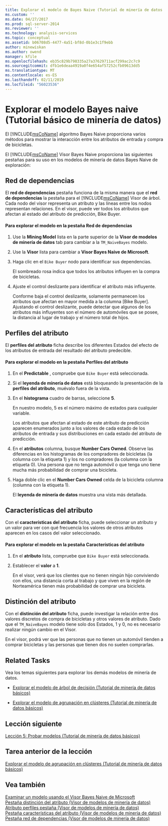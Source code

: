 ```yaml
---
title: Explorar el modelo de Bayes Naive (Tutorial de minería de datos básicos) | Microsoft Docs
ms.custom: ''
ms.date: 04/27/2017
ms.prod: sql-server-2014
ms.reviewer: ''
ms.technology: analysis-services
ms.topic: conceptual
ms.assetid: b06708d5-4477-4a51-bf8d-0b1e3c1f9ebb
author: minewiskan
ms.author: owend
manager: kfile
ms.openlocfilehash: eb35c829b798335a27a37629711acf299ac2c7c9
ms.sourcegitcommit: dfb1e6deaa4919a0f4e654af57252cfb09613dd5
ms.translationtype: MT
ms.contentlocale: es-ES
ms.lasthandoff: 02/11/2019
ms.locfileid: "56023536"
---
```

# <a name="exploring-the-naive-bayes-model-basic-data-mining-tutorial"></a>Explorar el modelo Bayes naive (Tutorial básico de minería de datos)
  El [!INCLUDE[msCoName](../includes/msconame-md.md)] algoritmo Bayes Naive proporciona varios métodos para mostrar la interacción entre los atributos de entrada y compra de bicicletas.  
  
 El [!INCLUDE[msCoName](../includes/msconame-md.md)] Visor Bayes Naive proporciona las siguientes pestañas para su uso en los modelos de minería de datos Bayes Naive de exploración:  
  
 
  
##  <a name="DependencyNetwork"></a> Red de dependencias  
 El **red de dependencias** pestaña funciona de la misma manera que el **red de dependencias** la pestaña para el [!INCLUDE[msCoName](../includes/msconame-md.md)] Visor de árbol. Cada nodo del visor representa un atributo y las líneas entre los nodos representan relaciones. En el visor, puede ver todos los atributos que afectan al estado del atributo de predicción, Bike Buyer.  
  
#### <a name="to-explore-the-model-in-the-dependency-network-tab"></a>Para explorar el modelo en la pestaña Red de dependencias  
  
1.  Use la **Mining Model** lista en la parte superior de la **Visor de modelos de minería de datos** tab para cambiar a la `TM_NaiveBayes` modelo.  
  
2.  Use la **Visor** lista para cambiar a **Visor Bayes Naive de Microsoft**.  
  
3.  Haga clic en el `Bike Buyer` nodo para identificar sus dependencias.  
  
     El sombreado rosa indica que todos los atributos influyen en la compra de bicicletas.  
  
4.  Ajuste el control deslizante para identificar el atributo más influyente.  
  
     Conforme baja el control deslizante, solamente permanecen los atributos que afectan en mayor medida a la columna [Bike Buyer]. Ajustando el control deslizante, puede detectar que algunos de los atributos más influyentes son el número de automóviles que se posee, la distancia al lugar de trabajo y el número total de hijos.  
 
  
##  <a name="AttributeProfiles"></a> Perfiles del atributo  
 El **perfiles del atributo** ficha describe los diferentes Estados del efecto de los atributos de entrada del resultado del atributo predecible.  
  
#### <a name="to-explore-the-model-in-the-attribute-profiles-tab"></a>Para explorar el modelo en la pestaña Perfiles del atributo  
  
1.  En el **Predictable** , compruebe que `Bike Buyer` está seleccionada.  
  
2.  Si el **leyenda de minería de datos** está bloqueando la presentación de la **perfiles del atributo**, muévalo fuera de la vista.  
  
3.  En el **histograma** cuadro de barras, seleccione **5**.  
  
     En nuestro modelo, 5 es el número máximo de estados para cualquier variable.  
  
     Los atributos que afectan al estado de este atributo de predicción aparecen enumerados junto a los valores de cada estado de los atributos de entrada y sus distribuciones en cada estado del atributo de predicción.  
  
4.  En el **atributos** columna, busque **Number Cars Owned**.  Observe las diferencias en los histogramas de los compradores de bicicletas (la columna con la etiqueta 1) y los no compradores (la columna con la etiqueta 0). Una persona que no tenga automóvil o que tenga uno tiene mucha más probabilidad de comprar una bicicleta.  
  
5.  Haga doble clic en el **Number Cars Owned** celda de la bicicleta columna (columna con la etiqueta 1).  
  
     El **leyenda de minería de datos** muestra una vista más detallada.  
  
  
##  <a name="AttributeCharacteristics"></a> Características del atributo  
 Con el **características del atributo** ficha, puede seleccionar un atributo y un valor para ver con qué frecuencia los valores de otros atributos aparecen en los casos del valor seleccionado.  
  
#### <a name="to-explore-the-model-in-the-attribute-characteristics-tab"></a>Para explorar el modelo en la pestaña Características del atributo  
  
1.  En el **atributo** lista, compruebe que `Bike Buyer` está seleccionada.  
  
2.  Establecer el **valor** a **1**.  
  
     En el visor, verá que los clientes que no tienen ningún hijo conviviendo con ellos, una distancia corta al trabajo y que viven en la región de Norteamérica tienen más probabilidad de comprar una bicicleta.  
  
  
##  <a name="AttributeDiscrimination"></a> Distinción del atributo  
 Con el **distinción del atributo** ficha, puede investigar la relación entre dos valores discretos de compra de bicicletas y otros valores de atributo. Dado que el `TM_NaiveBayes` modelo tiene solo dos Estados, 1 y 0, no es necesario realizar ningún cambio en el Visor.  
  
 En el visor, podrá ver que las personas que no tienen un automóvil tienden a comprar bicicletas y las personas que tienen dos no suelen comprarlas.  
  
## <a name="related-tasks"></a>Related Tasks  
 Vea los temas siguientes para explorar los demás modelos de minería de datos.  
  
-   [Explorar el modelo de árbol de decisión &#40;Tutorial de minería de datos básicos&#41;](../../2014/tutorials/exploring-the-decision-tree-model-basic-data-mining-tutorial.md)  
  
-   [Explorar el modelo de agrupación en clústeres &#40;Tutorial de minería de datos básicos&#41;](../../2014/tutorials/exploring-the-clustering-model-basic-data-mining-tutorial.md)  
  
## <a name="next-lesson"></a>Lección siguiente  
 [Lección 5: Probar modelos &#40;Tutorial de minería de datos básicos&#41;](../../2014/tutorials/lesson-5-testing-models-basic-data-mining-tutorial.md)  
  
## <a name="previous-task-in-lesson"></a>Tarea anterior de la lección  
 [Explorar el modelo de agrupación en clústeres &#40;Tutorial de minería de datos básicos&#41;](../../2014/tutorials/exploring-the-clustering-model-basic-data-mining-tutorial.md)  
  
## <a name="see-also"></a>Vea también  
 [Examinar un modelo usando el Visor Bayes Naive de Microsoft](../../2014/analysis-services/data-mining/browse-a-model-using-the-microsoft-naive-bayes-viewer.md)   
 [Pestaña distinción del atributo &#40;Visor de modelos de minería de datos&#41;](../../2014/analysis-services/attribute-discrimination-tab-mining-model-viewer.md)   
 [Atributo perfiles pestaña &#40;Visor de modelos de minería de datos&#41;](../../2014/analysis-services/attribute-profiles-tab-mining-model-viewer.md)   
 [Pestaña características del atributo &#40;Visor de modelos de minería de datos&#41;](../../2014/analysis-services/attribute-characteristics-tab-mining-model-viewer.md)   
 [Pestaña red de dependencias &#40;Visor de modelos de minería de datos&#41;](../../2014/analysis-services/dependency-network-tab-mining-model-viewer.md)  
  
  
